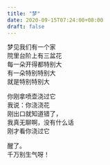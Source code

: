```yaml
---
title: "梦"
date: 2020-09-15T07:24:00+08:00
draft: false
---
```

梦见我们有一个家\
院里台阶上有三盆花\
每一朵开得都特别大\
有一朵特别特别大\
就是特别特别大

你刚拿喷壶浇过它\
我说：你浇浇花\
刚出口就知道错了，\
我真无聊啊，没有什么话\
刚才看你浇过它

醒了。\
千万别生气呀！
